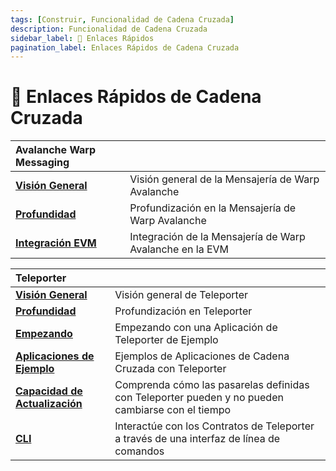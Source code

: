 ```yaml
---
tags: [Construir, Funcionalidad de Cadena Cruzada]
description: Funcionalidad de Cadena Cruzada
sidebar_label: 🔗 Enlaces Rápidos
pagination_label: Enlaces Rápidos de Cadena Cruzada
---
```


# 🔗 Enlaces Rápidos de Cadena Cruzada

| Avalanche Warp Messaging                                         |                                                   |
| :--------------------------------------------------------------- | :------------------------------------------------ |
| [**Visión General**](/build/cross-chain/awm/overview.md)               | Visión general de la Mensajería de Warp Avalanche              |
| [**Profundidad**](/build/cross-chain/awm/deep-dive.md)             | Profundización en la Mensajería de Warp Avalanche           |
| [**Integración EVM**](/build/cross-chain/awm/evm-integration.md) | Integración de la Mensajería de Warp Avalanche en la EVM |

| Teleporter                                                              |                                                                                     |
| :---------------------------------------------------------------------- | :---------------------------------------------------------------------------------- |
| [**Visión General**](/build/cross-chain/teleporter/overview.md)               | Visión general de Teleporter                                                              |
| [**Profundidad**](/build/cross-chain/teleporter/deep-dive.md)             | Profundización en Teleporter                                                           |
| [**Empezando**](/build/cross-chain/teleporter/getting-started.md) | Empezando con una Aplicación de Teleporter de Ejemplo                              |
| [**Aplicaciones de Ejemplo**](/build/cross-chain/teleporter/examples.md)   | Ejemplos de Aplicaciones de Cadena Cruzada con Teleporter                                     |
| [**Capacidad de Actualización**](/build/cross-chain/teleporter/upgradeability.md)   | Comprenda cómo las pasarelas definidas con Teleporter pueden y no pueden cambiarse con el tiempo |
| [**CLI**](/build/cross-chain/teleporter/cli.md)                         | Interactúe con los Contratos de Teleporter a través de una interfaz de línea de comandos                 |
